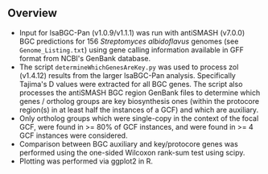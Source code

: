 ## Overview

- Input for lsaBGC-Pan (v1.0.9/v1.1.1) was run with antiSMASH (v7.0.0) BGC predictions for 156 *Streptomyces albidoflavus* genomes (see `Genome_Listing.txt`) using gene calling information available in GFF format from NCBI's GenBank database.
- The script `determineWhichGenesAreKey.py` was used to process zol (v1.4.12) results from the larger lsaBGC-Pan analysis. Specifically Tajima's D values were extracted for all BGC genes. The script also processes the antiSMASH BGC region GenBank files to determine which genes / ortholog groups are key biosynthesis ones (within the protocore region(s) in at least half the instances of a GCF) and which are auxiliary.
- Only ortholog groups which were single-copy in the context of the focal GCF, were found in >= 80% of GCF instances, and were found in >= 4 GCF instances were considered.
- Comparison between BGC auxiliary and key/protocore genes was performed using the one-sided Wilcoxon rank-sum test using scipy.
- Plotting was performed via ggplot2 in R.
